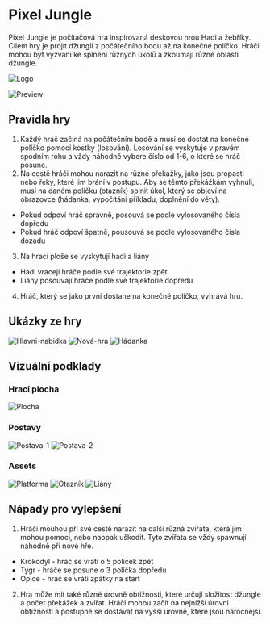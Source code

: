 # Pixel Jungle
Pixel Jungle je počítačová hra inspirovaná deskovou hrou Hadi a žebříky. Cílem hry je projít džunglí z počátečního bodu až na konečné políčko. Hráči mohou být vyzváni ke splnění různých úkolů a zkoumají různé oblasti džungle.

![Logo](https://github.com/pslib-cz/2022l4web-app-mockup-AlanFabik/blob/main/logo.png)

![Preview](https://github.com/pslib-cz/2022l4web-app-mockup-AlanFabik/blob/main/preview-hry.jpg)

## Pravidla hry
1. Každý hráč začíná na počátečním bodě a musí se dostat na konečné políčko pomocí kostky (losování). Losování se vyskytuje v pravém spodním rohu a vždy náhodně vybere číslo od 1-6, o které se hráč posune.
2. Na cestě hráči mohou narazit na různé překážky, jako jsou propasti nebo řeky, které jim brání v postupu. Aby se těmto překážkám vyhnuli, musí na daném políčku (otazník) splnit úkol, který se objeví na obrazovce (hádanka, vypočítání příkladu, doplnění do věty).
- Pokud odpoví hráč správně, posouvá se podle vylosovaného čísla dopředu
- Pokud hráč odpoví špatně, pousouvá se podle vylosovaného čísla dozadu
3. Na hrací ploše se vyskytují hadi a liány
- Hadi vracejí hráče podle své trajektorie zpět
- Liány posouvají hráče podle své trajektorie dopředu
4. Hráč, který se jako první dostane na konečné políčko, vyhrává hru.

## Ukázky ze hry
![Hlavni-nabidka](https://github.com/pslib-cz/2022l4web-app-mockup-AlanFabik/blob/main/hlavn%C3%AD-nab%C3%ADdka.jpg)
![Nová-hra](https://github.com/pslib-cz/2022l4web-app-mockup-AlanFabik/blob/main/nov%C3%A1-hra.jpg)
![Hádanka](https://github.com/pslib-cz/2022l4web-app-mockup-AlanFabik/blob/main/h%C3%A1danka.jpg)

## Vizuální podklady

### Hrací plocha

![Plocha](https://github.com/pslib-cz/2022l4web-app-mockup-AlanFabik/blob/main/hrac%C3%AD-plocha.jpg)

### Postavy

![Postava-1](https://github.com/pslib-cz/2022l4web-app-mockup-AlanFabik/blob/main/postava-1.png)
![Postava-2](https://github.com/pslib-cz/2022l4web-app-mockup-AlanFabik/blob/main/postava-2.png)

### Assets

![Platforma](https://github.com/pslib-cz/2022l4web-app-mockup-AlanFabik/blob/main/platforma.png)
![Otazník](https://github.com/pslib-cz/2022l4web-app-mockup-AlanFabik/blob/main/otazn%C3%ADk.png)
![Liány](https://github.com/pslib-cz/2022l4web-app-mockup-AlanFabik/blob/main/li%C3%A1ny.png)

## Nápady pro vylepšení
1. Hráči mouhou při své cestě narazit na další různá zvířata, která jim mohou pomoci, nebo naopak uškodit. Tyto zvířata se vždy spawnují náhodně při nové hře.
- Krokodýl - hráč se vrátí o 5 políček zpět
- Tygr - hráče se posune o 3 políčka dopředu
- Opice - hráč se vrátí zpátky na start
2. Hra může mít také různé úrovně obtížnosti, které určují složitost džungle a počet překážek a zvířat. Hráči mohou začít na nejnižší úrovni obtížnosti a postupně se dostávat na vyšší úrovně, které jsou náročnější.
